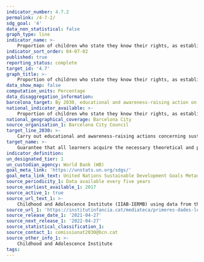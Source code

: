 ```yaml
---
indicator_number: 4.7.2
permalink: /4-7-2/
sdg_goal: '4'
data_non_statistical: false
graph_type: line
indicator_name: >-
    Proportion of children who state they know their rights, as established in the Children’s Rights Convention, at the end of their primary education (6th year)
indicator_sort_order: 04-07-02
published: true
reporting_status: complete
target_id: '4.7'
graph_title: >-
    Proportion of children who state they know their rights, as established in the Children’s Rights Convention, at the end of their primary education (6th year)
data_show_map: false
computation_units: Percentage
data_disaggregation_information: 
barcelona_target: By 2030, educational and awareness-raising action on sustainable development and human rights will be available at all education centres
national_indicator_available: >-
    Proportion of children who state they know their rights, as established in the Children’s Rights Convention, at the end of their primary education (6th year)
national_geographical_coverage: Barcelona City
source_organisation_1: Barcelona City Council
target_line_2030: >-
    Carry out educational and awareness-raising actions concerning sustainable development: 70% or more of students to know about the Children’s Rights Convention 
target_name: >-
    Guarantee that all learners acquire the necessary theoretical and practical knowledge to promote sustainable development, among other things, through education for sustainable development and adopting sustainable lifestyles, human rights, gender equality, promoting a culture of peace and non-violence, global citizenship, and appreciation of cultural diversity and the contribution of culture to sustainable development
indicator_definition:
un_designated_tier: 1
un_custodian_agency: World Bank (WB)
goal_meta_link: 'https://unstats.un.org/sdgs/'
goal_meta_link_text: United Nations Sustainable Development Goals Metadata (pdf 894kB)
source_periodicity_1: Data available every five years
source_earliest_available_1: 2017
source_active_1: true
source_url_text_1: >-
    Childhood and Adolescence Institute (IIAB-IERMB) using data from the Barcelona Subjective Well-being of Children Survey 
source_url_1: 'https://institutinfancia.cat/mediateca/primeres-dades-lenquesta-benestar-subjectiu-infancia-barcelona/'
source_release_date_1: '2021-04-27'
source_next_release_1: '2022-04-27'
source_statistical_classification_1: 
source_contact_1: comissionat2030@bcn.cat
source_other_info_1: >-
    Childhood and Adolescence Institute
tags:
---
```

